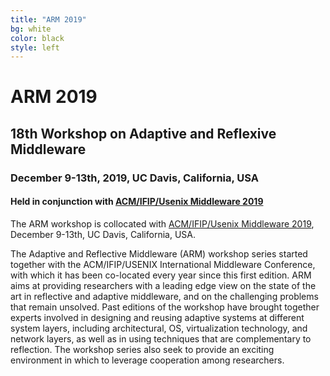 ```yaml
---
title: "ARM 2019"
bg: white
color: black
style: left
---
```


# ARM 2019


## 18th Workshop on Adaptive and Reflexive Middleware

### December 9-13th, 2019, UC Davis, California, USA

#### Held in conjunction with <a href="http://http://2019.middleware-conference.org/">ACM/IFIP/Usenix Middleware 2019</a>


The ARM workshop is collocated with [ACM/IFIP/Usenix Middleware 2019](http://2019.middleware-conference.org), December 9-13th, UC Davis, California, USA.


The Adaptive and Reflective Middleware (ARM) workshop series started together with the ACM/IFIP/USENIX International Middleware Conference, with which it has been co-located every year since this first edition. ARM aims at providing researchers with a leading edge view on the state of the art in reflective and adaptive middleware, and on the challenging problems that remain unsolved. Past editions of the workshop have brought together experts involved in designing and reusing adaptive systems at different system layers, including architectural, OS, virtualization technology, and network layers, as well as in using techniques that are complementary to reflection. The workshop series also seek to provide an exciting environment in which to leverage cooperation among researchers.


<!---
<span class="fa-stack subtlecircle" style="font-size:100px; background:rgba(255,166,0,0.1)">
  <i class="fa fa-circle fa-stack-2x text-white"></i>
  <i class="fa fa-bicycle fa-stack-1x text-orange"></i>
</span>
-->
